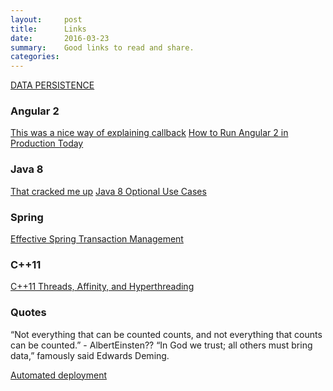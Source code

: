 ```yaml
---
layout:     post
title:      Links
date:       2016-03-23 
summary:    Good links to read and share. 
categories: 
---
```


[DATA PERSISTENCE](https://dzone.com/storage/assets/1691717-dzone-guide-to-data-persistence.pdf)


### Angular 2
[This was a nice way of explaining callback](https://edgecoders.com/asynchronous-programming-as-seen-at-starbucks-fc242cf16aa#.57a78mevv)
[How to Run Angular 2 in Production Today](https://dzone.com/articles/how-to-run-angular-2-in-production-today-1?utm_source=Weekly%20Digest&utm_medium=email&utm_content=DZone%20Weekly%20Digest&utm_campaign=wd%202016-03-23)

### Java 8 
[That cracked me up](https://dzone.com/articles/predictions-for-java-20?edition=154256&utm_source=Daily%20Digest&utm_medium=email&utm_content=DZone%20Daily%20Digest&utm_campaign=dd%202016-03-20&userid=454618)
[Java 8 Optional Use Cases](https://dzone.com/articles/java-8-optional-use-cases?utm_source=Weekly%20Digest&utm_medium=email&utm_content=DZone%20Weekly%20Digest&utm_campaign=wd%202016-03-23)

### Spring 
[Effective Spring Transaction Management](https://dzone.com/articles/spring-transaction-management?edition=154256&utm_source=Daily%20Digest&utm_medium=email&utm_content=DZone%20Daily%20Digest&utm_campaign=dd%202016-03-20&userid=454618)



### C++11
[C++11 Threads, Affinity, and Hyperthreading](https://dzone.com/articles/c11-threads-affinity-and-hyperthreading-1?utm_source=Weekly%20Digest&utm_medium=email&utm_content=DZone%20Weekly%20Digest&utm_campaign=wd%202016-03-23)

### Quotes 

“Not everything that can be counted counts, and not everything that counts can be counted.” - AlbertEinsten?? 
“In God we trust; all others must bring data,” famously said Edwards Deming.


[Automated deployment](http://thedailywtf.com/articles/a-signed-release)
